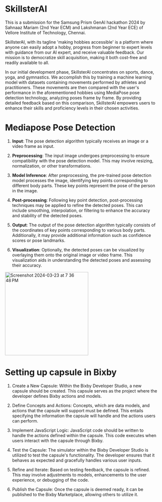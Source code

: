 # SkillsterAI 

This is a submission for the Samsung Prism GenAI hackathon 2024 by Sahnaaz Mariam (2nd Year ECM) and Lakshmanan (2nd Year ECE) of Vellore Institute of Technology, Chennai. 

SkillsterAI, with its tagline 'making hobbies accessible' is a platform where anyone can easily adopt a hobby, progress from beginner to expert levels with guidance from our AI expert, and receive valuable feedback. Our mission is to democratize skill acquisition, making it both cost-free and readily available to all.
 
In our initial development phase, SkillsterAI concentrates on sports, dance, yoga, and gymnastics. We accomplish this by training a machine learning model with datasets containing movements performed by athletes and practitioners. These movements are then compared with the user's performance in the aforementioned hobbies using MediaPose pose detection technology, analyzing poses frame by frame. By providing detailed feedback based on this comparison, SkillsterAI empowers users to enhance their skills and proficiency levels in their chosen activities. 


# Mediapose Pose Detection

1. **Input**: The pose detection algorithm typically receives an image or a video frame as input.

2. **Preprocessing**: The input image undergoes preprocessing to ensure compatibility with the pose detection model. This may involve resizing, normalization, or other transformations.

3. **Model Inference**: After preprocessing, the pre-trained pose detection model processes the image, identifying key points corresponding to different body parts. These key points represent the pose of the person in the image.

4. **Post-processing**: Following key point detection, post-processing techniques may be applied to refine the detected poses. This can include smoothing, interpolation, or filtering to enhance the accuracy and stability of the detected poses.

5. **Output**: The output of the pose detection algorithm typically consists of the coordinates of key points corresponding to various body parts. Additionally, it may provide additional information such as confidence scores or pose landmarks.

6. **Visualization**: Optionally, the detected poses can be visualized by overlaying them onto the original image or video frame. This visualization aids in understanding the detected poses and assessing their accuracy.

   
<img width="275" alt="Screenshot 2024-03-23 at 7 36 48 PM" src="https://github.com/Sahnaaz/SkillsterAI/assets/152959675/81eb8070-49cd-4d1d-a48a-708c94bf6f6e">

# Setting up capsule in Bixby

1. Create a New Capsule: Within the Bixby Developer Studio, a new capsule should be created. This capsule serves as the project where the developer defines Bixby actions and models.

2. Define Concepts and Actions: Concepts, which are data models, and actions that the capsule will support must be defined. This entails specifying the information the capsule will handle and the actions users can perform.

3. Implement JavaScript Logic: JavaScript code should be written to handle the actions defined within the capsule. This code executes when users interact with the capsule through Bixby.

4. Test the Capsule: The simulator within the Bixby Developer Studio is utilized to test the capsule's functionality. The developer ensures that it behaves as expected and gracefully handles various user inputs.

5. Refine and Iterate: Based on testing feedback, the capsule is refined. This may involve adjustments to models, enhancements to the user experience, or debugging of the code.

6. Publish the Capsule: Once the capsule is deemed ready, it can be published to the Bixby Marketplace, allowing others to utilize it.
   
